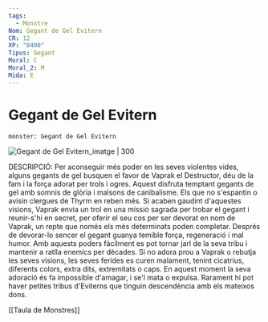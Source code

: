 ```yaml
---
tags:
  - Monstre
Nom: Gegant de Gel Evitern
CR: 12
XP: "8400"
Tipus: Gegant
Moral: C
Moral_2: M
Mida: E
---
```

# Gegant de Gel Evitern

```statblock
monster: Gegant de Gel Evitern
```

![Gegant de Gel Evitern_imatge | 300](https://www.aidedd.org/dnd/images/frost-giant-everlasting-one.jpg)

DESCRIPCIÓ: 
Per aconseguir més poder en les seves violentes vides, alguns gegants de gel busquen el favor de Vaprak el Destructor, déu de la fam i la força adorat per trols i ogres. Aquest disfruta temptant gegants de gel amb somnis de glòria i malsons de canibalisme. Els que no s'espantin o avisin clergues de Thyrm en reben més. Si acaben gaudint d'aquestes visions, Vaprak envia un trol en una missió sagrada per trobar el gegant i reunir-s'hi en secret, per oferir el seu cos per ser devorat en nom de Vaprak, un repte que només els més determinats poden completar. Després de devorar-lo sencer el gegant guanya temible força, regeneració i mal humor. Amb aquests poders fàcilment es pot tornar jarl de la seva tribu i mantenir a ratlla enemics per dècades. Si no adora prou a Vaprak o rebutja les seves visions, les seves ferides es curen malament, tenint cicatrius, diferents colors, extra dits, extremitats o caps. En aquest moment la seva adoració és fa impossible d'amagar, i se'l mata o expulsa. Rarament hi pot haver petites tribus d'Eviterns que tinguin descendència amb els mateixos dons.

[[Taula de Monstres]]

